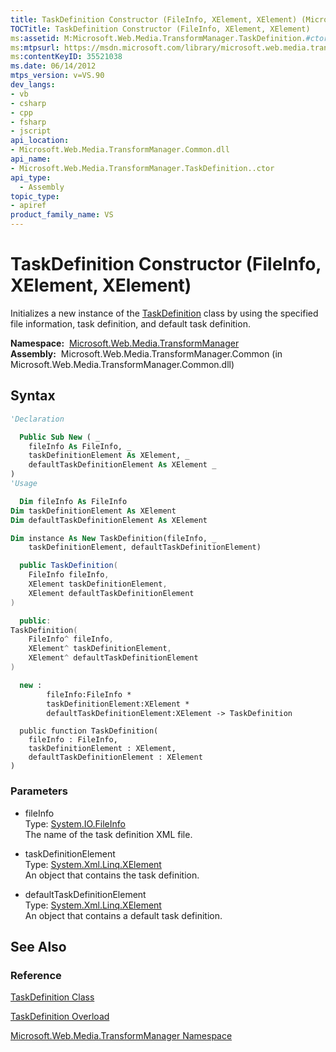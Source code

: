 ```yaml
---
title: TaskDefinition Constructor (FileInfo, XElement, XElement) (Microsoft.Web.Media.TransformManager)
TOCTitle: TaskDefinition Constructor (FileInfo, XElement, XElement)
ms:assetid: M:Microsoft.Web.Media.TransformManager.TaskDefinition.#ctor(System.IO.FileInfo,System.Xml.Linq.XElement,System.Xml.Linq.XElement)
ms:mtpsurl: https://msdn.microsoft.com/library/microsoft.web.media.transformmanager.taskdefinition.taskdefinition(v=VS.90)
ms:contentKeyID: 35521038
ms.date: 06/14/2012
mtps_version: v=VS.90
dev_langs:
- vb
- csharp
- cpp
- fsharp
- jscript
api_location:
- Microsoft.Web.Media.TransformManager.Common.dll
api_name:
- Microsoft.Web.Media.TransformManager.TaskDefinition..ctor
api_type:
  - Assembly
topic_type:
- apiref
product_family_name: VS
---
```


# TaskDefinition Constructor (FileInfo, XElement, XElement)

Initializes a new instance of the [TaskDefinition](taskdefinition-class-microsoft-web-media-transformmanager.md) class by using the specified file information, task definition, and default task definition.

**Namespace:**  [Microsoft.Web.Media.TransformManager](microsoft-web-media-transformmanager-namespace.md)  
**Assembly:**  Microsoft.Web.Media.TransformManager.Common (in Microsoft.Web.Media.TransformManager.Common.dll)

## Syntax

```vb
'Declaration

  Public Sub New ( _
    fileInfo As FileInfo, _
    taskDefinitionElement As XElement, _
    defaultTaskDefinitionElement As XElement _
)
'Usage

  Dim fileInfo As FileInfo
Dim taskDefinitionElement As XElement
Dim defaultTaskDefinitionElement As XElement

Dim instance As New TaskDefinition(fileInfo, _
    taskDefinitionElement, defaultTaskDefinitionElement)
```

```csharp
  public TaskDefinition(
    FileInfo fileInfo,
    XElement taskDefinitionElement,
    XElement defaultTaskDefinitionElement
)
```

```cpp
  public:
TaskDefinition(
    FileInfo^ fileInfo, 
    XElement^ taskDefinitionElement, 
    XElement^ defaultTaskDefinitionElement
)
```

``` fsharp
  new : 
        fileInfo:FileInfo * 
        taskDefinitionElement:XElement * 
        defaultTaskDefinitionElement:XElement -> TaskDefinition
```

```jscript
  public function TaskDefinition(
    fileInfo : FileInfo, 
    taskDefinitionElement : XElement, 
    defaultTaskDefinitionElement : XElement
)
```

### Parameters

  - fileInfo  
    Type: [System.IO.FileInfo](https://msdn.microsoft.com/library/akth6b1k)  
    The name of the task definition XML file.  

<!-- end list -->

  - taskDefinitionElement  
    Type: [System.Xml.Linq.XElement](https://msdn.microsoft.com/library/bb340098)  
    An object that contains the task definition.  

<!-- end list -->

  - defaultTaskDefinitionElement  
    Type: [System.Xml.Linq.XElement](https://msdn.microsoft.com/library/bb340098)  
    An object that contains a default task definition.  

## See Also

### Reference

[TaskDefinition Class](taskdefinition-class-microsoft-web-media-transformmanager.md)

[TaskDefinition Overload](taskdefinition-constructor-microsoft-web-media-transformmanager.md)

[Microsoft.Web.Media.TransformManager Namespace](microsoft-web-media-transformmanager-namespace.md)
